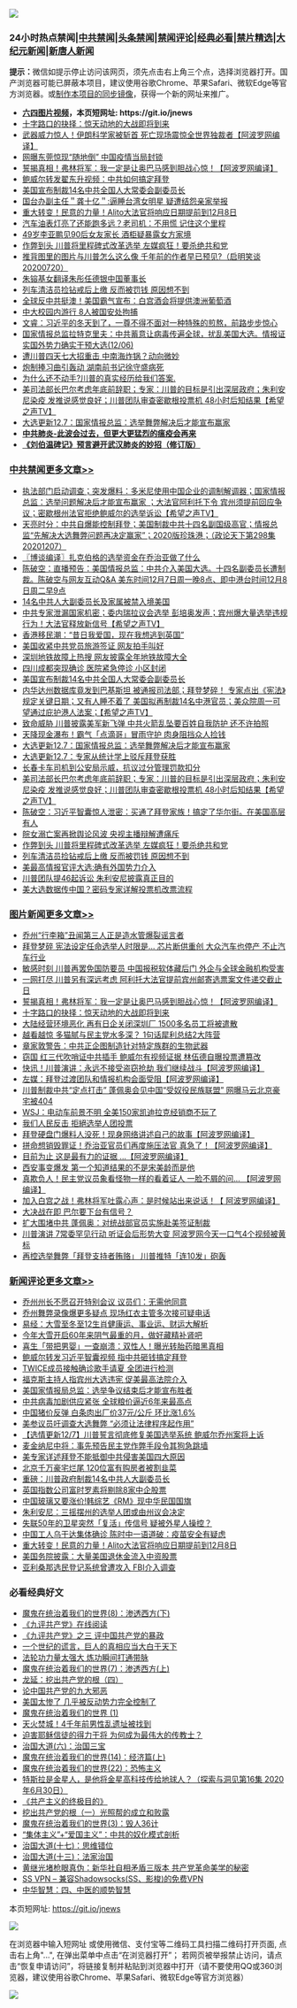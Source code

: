 ![](https://raw.githubusercontent.com/fqnews/bnews/master/64photo/fqnews-qr.jpg)

<div id="tt">
<h3>24小时热点禁闻|<a href="#%E4%B8%AD%E5%85%B1%E7%A6%81%E9%97%BB%E6%9B%B4%E5%A4%9A%E6%96%87%E7%AB%A0">中共禁闻</a>|<a href="#%E5%9B%BE%E7%89%87%E6%96%B0%E9%97%BB%E6%9B%B4%E5%A4%9A%E6%96%87%E7%AB%A0">头条禁闻</a>|<a href="#%E6%96%B0%E9%97%BB%E8%AF%84%E8%AE%BA%E6%9B%B4%E5%A4%9A%E6%96%87%E7%AB%A0">禁闻评论|<a href="#%E5%BF%85%E7%9C%8B%E7%BB%8F%E5%85%B8%E5%A5%BD%E6%96%87">经典必看|<a href="/video.md#%E7%A6%81%E7%89%87%E7%B2%BE%E9%80%89">禁片精选</a>|<a href="https://github.com/fqnews/djy/blob/master/gb/nf1351518.md#1">大纪元新闻</a>|<a href="https://github.com/fqnews/ntdtv/blob/master/gb/prog204.md#1">新唐人新闻</a></h3>
<div><b>提示：</b>微信如提示停止访问该网页，须先点击右上角三个点，选择浏览器打开。国产浏览器可能已屏蔽本项目，建议使用谷歌Chrome、苹果Safari、微软Edge等官方浏览器。或<a href="https://github.com/fqnews/bnews/blob/master/%E5%88%B6%E4%BD%9Cgit%E7%A6%81%E9%97%BB%E9%95%9C%E5%83%8F.md">制作本项目的同步镜像</a>，获得一个新的网址来推广。</div>
<ul>
<li><b><a href="http://d1.bdrive.tk/64.mp4" target="_blank">六四图片视频</a>，本页短网址: https://git.io/jnews</b></li>
<li><a href="/comments/20201207/1443483.md">十字路口的抉择：惊天动地的大战即将到来</a></li>
<li><a href="/cnnews/20201207/1443505.md">武器威力惊人！伊朗科学家被斩首 死亡现场震惊全世界独裁者【阿波罗网编译】</a></li>
<li><a href="/cbnews/20201207/1443583.md">网曝东莞惊现“随地倒” 中国疫情当局封锁</a></li>
<li><a href="/topimagenews/20201207/1443560.md">誓揭真相！弗林将军：我一定是让奥巴马感到胆战心惊！【阿波罗网编译】</a></li>
<li><a href="/cbnews/20201207/1443368.md">鲍威尔转发翟东升视频：中共如何搞定拜登</a></li>
<li><a href="/cbnews/20201208/1443771.md">美国宣布制裁14名中共全国人大常委会副委员长</a></li>
<li><a href="/baitai/20201207/1443466.md">国台办副主任＂龚十亿＂:逼睡台湾女明星 疑遭结怨亲家举报</a></li>
<li><a href="/comments/20201207/1443691.md">重大转变！民意的力量！Alito大法官将响应日期提前到12月8日</a></li>
<li><a href="/lifebaike/20201207/1443567.md">汽车油表灯亮了还能跑多远？老司机：不用慌 记住这个里程</a></li>
<li><a href="/yule/20201207/1443490.md">49岁李亚鹏见90后女友家长 酒柜疑暴露女方家境</a></li>
<li><a href="/cbnews/20201207/1443612.md">作弊到头 川普将里程碑式改革选举 左媒疯狂！要杀绝共和党</a></li>
<li><a href="/bannedvideo/20201207/1443571.md">推背图里的图片与川普怎么这么像 千年前的作者早已预见?（启明笑谈20200720）</a></li>
<li><a href="/cbnews/20201207/1443596.md">朱镕基女翻译朱彤任德银中国董事长</a></li>
<li><a href="/cbnews/20201207/1443611.md">列车清洁员捡钻戒后上缴 反而被罚钱 原因想不到</a></li>
<li><a href="/cnnews/20201207/1443506.md">全球反中共挺澳！美国霸气宣布：白宫酒会将提供澳洲葡萄酒</a></li>
<li><a href="/cnnews/hknews/20201207/1443581.md">中大校园内游行 8人被国安处拘捕</a></li>
<li><a href="/bannedvideo/20201207/1443533.md">文睿：习近平的冬天到了，一尊不得不面对一种特殊的煎熬，前路步步惊心</a></li>
<li><a href="/bannedvideo/20201207/1443417.md">国家情报总监拉特克里夫：中共蓄意让病毒传遍全球，扰乱美国大选。情报证实国外势力确实干预大选(12/06)</a></li>
<li><a href="/comments/20201207/1443463.md">遭川普四天七大招重击 中南海炸锅？动向微妙</a></li>
<li><a href="/cnnews/20201207/1443617.md">炮制捧习曲引轰动 湖南前书记徐守盛病死</a></li>
<li><a href="/bannedvideo/20201207/1443684.md">为什么还不动手?川普的真实经历给我们答案.</a></li>
<li><a href="/cbnews/20201207/1443677.md">美司法部长巴尔考虑年底前辞职；专家：川普的目标是引出深层政府；朱利安尼染疫 发推说感觉良好；川普团队审查密歇根投票机 48小时后知结果【希望之声TV】</a></li>
<li><a href="/cbnews/20201208/1443739.md">大选更新12.7：国家情报总监：选举舞弊解决后才能宣布赢家</a></li>
<li><b><a href="/comments/20200211/1275071.md" target="_blank">中共肺炎-此波会过去，但更大更猛烈的瘟疫会再来</a></b></li>
<li><b><a href="/comments/20200207/1272816.md" target="_blank">《刘伯温碑记》预言避开武汉肺炎的妙招（修订版）</a></b></li>
</ul>
</div>

<div class="catlist">
<h3><a href="/cbnews/" target="_blank">中共禁闻</a><span><a href="/cbnews/" target="_blank" rel="nofollow">更多文章>></a></span></h3>
<ul>
<li><a href="/cbnews/20201208/1443887.md" target="_blank">执法部门启动调查；突发爆料：多米尼使用中国企业的调制解调器；国家情报总监：选举问题解决后才能宣布赢家 ；大法官阿利托下令 宾州须提前回应争议；密歇根州法官拒绝鲍威尔的选举诉讼【希望之声TV】</a></li>
<li><a href="/cbnews/20201208/1443886.md" target="_blank">天亮时分：中共自爆能控制拜登；美国制裁中共十四名副国级高官；情报总监“先解决大选舞弊问题再决定赢家”；2020版珍珠港；（政论天下第298集 20201207）</a></li>
<li><a href="/cbnews/20201208/1443885.md" target="_blank">〖博谈编译〗扎克伯格的选举资金在乔治亚做了什么</a></li>
<li><a href="/cbnews/20201208/1443847.md" target="_blank">陈破空：直播预告：美国情报总监：中共介入美国大选。十四名副委员长遭制裁。陈破空与网友互动Q&amp;A 美东时间12月7日周一晚8点、即中港台时间12月8日周二早9点</a></li>
<li><a href="/cbnews/20201208/1443844.md" target="_blank">14名中共人大副委员长及家属被禁入境美国</a></li>
<li><a href="/cbnews/20201208/1443841.md" target="_blank">中共专家泄漏国家机密；委内瑞拉议会选举 彭培奥发声；宾州爆大量选举违规行为！大法官释放新信号【希望之声TV】</a></li>
<li><a href="/cbnews/20201208/1443829.md" target="_blank">香港移民潮：“昔日我爱国，现在我想逃到英国”</a></li>
<li><a href="/cbnews/20201208/1443789.md" target="_blank">美国收紧中共党员旅游签证 网友拍手叫好</a></li>
<li><a href="/cbnews/20201208/1443788.md" target="_blank">深圳地铁故障上热搜 网友披露全年地铁故障大全</a></li>
<li><a href="/cbnews/20201208/1443787.md" target="_blank">四川成都突现确诊 医院紧急停诊 小区封闭</a></li>
<li><a href="/cbnews/20201208/1443771.md" target="_blank">美国宣布制裁14名中共全国人大常委会副委员长</a></li>
<li><a href="/cbnews/20201208/1443766.md" target="_blank">内华达州数据库竟发到巴基斯坦  被通报司法部；拜登梦碎！ 专家点出《宪法》规定关键日期；又有人睡不着了  美国拟再制裁14名中港官员；美众院周一可望通过庇护港人法案；【希望之声TV】</a></li>
<li><a href="/cbnews/20201208/1443744.md" target="_blank">致命威胁 川普披露美军新飞弹 中共火箭乱坠要百姓自我防护 还不许拍照</a></li>
<li><a href="/cbnews/20201208/1443743.md" target="_blank">天降现金瀑布！霸气「点滴哥」冒雨守护 肉身阻挡众人捡钱</a></li>
<li><a href="/cbnews/20201208/1443739.md" target="_blank">大选更新12.7：国家情报总监：选举舞弊解决后才能宣布赢家</a></li>
<li><a href="/cbnews/20201207/1443693.md" target="_blank">大选更新12.7：专家从统计学上驳斥拜登获胜</a></li>
<li><a href="/cbnews/20201207/1443681.md" target="_blank">长春卡车司机到公安局示威，抗议过分管理罚款扣分</a></li>
<li><a href="/cbnews/20201207/1443677.md" target="_blank">美司法部长巴尔考虑年底前辞职；专家：川普的目标是引出深层政府；朱利安尼染疫 发推说感觉良好；川普团队审查密歇根投票机 48小时后知结果【希望之声TV】</a></li>
<li><a href="/cbnews/20201207/1443676.md" target="_blank">陈破空：习近平智囊惊人泄密：买通了拜登家族！搞定了华尔街。在美国高层有人</a></li>
<li><a href="/cbnews/20201207/1443625.md" target="_blank">皖女溺亡案再掀舆论风波 央视主播辩解遭痛斥</a></li>
<li><a href="/cbnews/20201207/1443612.md" target="_blank">作弊到头 川普将里程碑式改革选举 左媒疯狂！要杀绝共和党</a></li>
<li><a href="/cbnews/20201207/1443611.md" target="_blank">列车清洁员捡钻戒后上缴 反而被罚钱 原因想不到</a></li>
<li><a href="/cbnews/20201207/1443604.md" target="_blank">美最高情报官评大选:确有外国势力介入</a></li>
<li><a href="/cbnews/20201207/1443592.md" target="_blank">川普团队提46起诉讼 朱利安尼披露真正目的</a></li>
<li><a href="/cbnews/20201207/1443593.md" target="_blank">美大选数据传中国？密码专家详解投票机改票流程</a></li>

</ul>
</div>
<div class="catlist">
<h3><a href="/topimagenews/" target="_blank">图片新闻</a><span><a href="/topimagenews/" target="_blank" rel="nofollow">更多文章>></a></span></h3>
<ul>
<li><a href="/topimagenews/20201208/1443834.md" target="_blank">乔州“行李箱”丑闻第三人正是造水管爆裂谣言者</a></li>
<li><a href="/topimagenews/20201208/1443820.md" target="_blank">拜登梦碎 宪法设定任命选举人时限是&#8230; 芯片断供重创 大众汽车也停产 不止汽车行业</a></li>
<li><a href="/topimagenews/20201208/1443779.md" target="_blank">敏感时刻 川普再罢免国防要员 中国报税软体藏后门 外企与全球金融机构受害</a></li>
<li><a href="/topimagenews/20201208/1443753.md" target="_blank">一网打尽 川普另有深远考虑 阿利托大法官提前宾州邮寄选票案文件递交截止日</a></li>
<li><a href="/topimagenews/20201207/1443560.md" target="_blank">誓揭真相！弗林将军：我一定是让奥巴马感到胆战心惊！【阿波罗网编译】</a></li>
<li><a href="/comments/20201207/1443483.md" target="_blank">十字路口的抉择：惊天动地的大战即将到来</a></li>
<li><a href="/topimagenews/20201207/1443309.md" target="_blank">大陆经营环境恶化 再有日企关闭深圳厂 1500多名员工将被遣散</a></li>
<li><a href="/topimagenews/20201207/1443304.md" target="_blank">越看越惊 多猫腻与民主党水多深？ 1句话犀利总结2大阵营</a></li>
<li><a href="/topimagenews/20201207/1443292.md" target="_blank">章家敦警告：中共正企图制造针对特定族群的生物武器</a></li>
<li><a href="/topimagenews/20201207/1443243.md" target="_blank">窃国 红三代吹哨证中共插手 鲍威尔有视频证据 林伍德自曝投票遭篡改</a></li>
<li><a href="/topimagenews/20201206/1442956.md" target="_blank">快讯！川普演讲：永远不接受盗窃抢劫 我们继续战斗【阿波罗网编译】</a></li>
<li><a href="/topimagenews/20201206/1442867.md" target="_blank">左媒：拜登过渡团队和情报机构会面受阻【阿波罗网编译】</a></li>
<li><a href="/topimagenews/20201206/1442817.md" target="_blank">川普制裁中共“定点打击” 蓬佩奥会见中国“受奴役民族联盟” 网曝马云北京豪宅被404</a></li>
<li><a href="/topimagenews/20201206/1442795.md" target="_blank">WSJ：电动车前景不明 全美150家凯迪拉克经销商不玩了</a></li>
<li><a href="/topimagenews/20201206/1442772.md" target="_blank">我们人民反击 拒絕选举人团投票</a></li>
<li><a href="/topimagenews/20201205/1442568.md" target="_blank">拜登硬盘门爆料人没死！现身网络讲述自己的故事【阿波罗网编译】</a></li>
<li><a href="/topimagenews/20201205/1442408.md" target="_blank">拼命想销毁罪证！乔治亚官员们再度施压法官 真急了！【阿波罗网编译】</a></li>
<li><a href="/topimagenews/20201205/1442397.md" target="_blank">目前为止 这是最有力的证据 …【阿波罗网编译】</a></li>
<li><a href="/topimagenews/20201205/1442396.md" target="_blank">西安事变爆发 第一个知道结果的不是宋美龄而是他</a></li>
<li><a href="/topimagenews/20201205/1442375.md" target="_blank">真欺负人！民主党议员象看怪物一样的看着证人 一脸不屑的问&#8230; 【阿波罗网编译】</a></li>
<li><a href="/topimagenews/20201205/1442363.md" target="_blank">加入白宫之战！弗林将军吐露心声：是时候站出来说话！【 阿波罗网编译】</a></li>
<li><a href="/topimagenews/20201205/1442291.md" target="_blank">大决战在即 巴尔要下台有信号？</a></li>
<li><a href="/topimagenews/20201205/1442290.md" target="_blank">扩大围堵中共 蓬佩奥：对统战部官员实施赴美签证制裁</a></li>
<li><a href="/topimagenews/20201205/1442285.md" target="_blank">川普演讲 7常委罕见行动 听证会后形势大变 阿波罗网今天一口气4个视频被黄标</a></li>
<li><a href="/topimagenews/20201205/1442264.md" target="_blank">再控选举舞弊「拜登支持者贿赂」 川普推特「连10发」砲轰</a></li>

</ul>
</div>
<div class="catlist">
<h3><a href="/comments/" target="_blank">新闻评论</a><span><a href="/comments/" target="_blank" rel="nofollow">更多文章>></a></span></h3>
<ul>
<li><a href="/comments/20201208/1443897.md" target="_blank">乔州州长不愿召开特别会议 议员们：无需他同意</a></li>
<li><a href="/comments/20201208/1443865.md" target="_blank">乔州舞弊录像爆更多疑点 现场红衣主管多次接可疑电话</a></li>
<li><a href="/comments/20201208/1443864.md" target="_blank">易经：大雪至冬至12生肖健康运、事业运、财运大解析</a></li>
<li><a href="/comments/20201208/1443863.md" target="_blank">今年大雪开启60年来阴气最重的月，做好藏精补肾吧</a></li>
<li><a href="/comments/20201208/1443862.md" target="_blank">喜生「带把男婴」一查崩溃：双性人！曝光转胎药暗黑真相</a></li>
<li><a href="/comments/20201208/1443843.md" target="_blank">鲍威尔转发习近平智囊视频 指中共砸钱搞定拜登</a></li>
<li><a href="/comments/20201208/1443842.md" target="_blank">TWICE成员接触确诊歌手请夏 全团进行检测</a></li>
<li><a href="/comments/20201208/1443827.md" target="_blank">福克斯主持人指宾州大选违宪 促美最高法院介入</a></li>
<li><a href="/comments/20201208/1443826.md" target="_blank">美国家情报局总监：选举争议结束后才能宣布胜者</a></li>
<li><a href="/comments/20201208/1443825.md" target="_blank">中共病毒加剧供应紧张 全球粮价逼近6年来最高点</a></li>
<li><a href="/comments/20201208/1443824.md" target="_blank">中国猪价反弹 白条肉出厂价37元/公斤 环比涨1.6%</a></li>
<li><a href="/comments/20201208/1443812.md" target="_blank">美参议员吁调查大选舞弊 “必须让法律程序起作用”</a></li>
<li><a href="/comments/20201208/1443811.md" target="_blank">【选情更新12/7】川普誓言彻底修复美国选举系统 鲍威尔乔州案将上诉</a></li>
<li><a href="/comments/20201208/1443810.md" target="_blank">麦金纳尼中将：事先预告民主党作弊手段令其狗急跳墙</a></li>
<li><a href="/comments/20201208/1443794.md" target="_blank">美专家详述拜登不能抵御中共侵害美国四大原因</a></li>
<li><a href="/comments/20201208/1443793.md" target="_blank">北京千万豪宅烂尾 120位富有购房者被割韭菜</a></li>
<li><a href="/comments/20201208/1443783.md" target="_blank">重磅：川普政府制裁14名中共人大副委员长</a></li>
<li><a href="/comments/20201208/1443782.md" target="_blank">英国指数公司富时罗素将剔除8家中企股票</a></li>
<li><a href="/comments/20201208/1443775.md" target="_blank">中国玻璃又要涨价!韩综艺《RM》现中华民国国旗</a></li>
<li><a href="/comments/20201207/1443722.md" target="_blank">朱利安尼：三摇摆州的选举人团或由州议会决定</a></li>
<li><a href="/comments/20201207/1443697.md" target="_blank">失联50年的卫星突然「复活」传信号 疑被外星人操控？</a></li>
<li><a href="/comments/20201207/1443692.md" target="_blank">中国工人乌干达集体确诊 陈时中一语道破：疫苗安全有疑虑</a></li>
<li><a href="/comments/20201207/1443691.md" target="_blank">重大转变！民意的力量！Alito大法官将响应日期提前到12月8日</a></li>
<li><a href="/comments/20201207/1443689.md" target="_blank">美国务院披露：大量美国退休金流入中资股票</a></li>
<li><a href="/comments/20201207/1443688.md" target="_blank">亚利桑那选民登记系统曾遭攻入 FBI介入调查</a></li>

</ul>
</div>

<div class="catlist">
<h3>必看经典好文</h3>
<ul>
<li><a href="/topimagenews/20180527/948714.md" target="_blank">魔鬼在统治着我们的世界(8)：渗透西方(下)</a></li>
<li><a href="/bookonline/20131116/201057.md" target="_blank">《九评共产党》在线阅读</a></li>
<li><a href="/bookonline/20131116/201054.md" target="_blank">《九评共产党》之三 评中国共产党的暴政</a></li>
<li><a href="/comments/20200621/1348067.md" target="_blank">一个世纪的谎言，巨人的真相应当大白于天下</a></li>
<li><a href="/cbnews/20200816/1381005.md" target="_blank">法轮功力量太强大 炼功瞬间打通带脉</a></li>
<li><a href="/topimagenews/20180527/948369.md" target="_blank">魔鬼在统治着我们的世界(7)：渗透西方(上)</a></li>
<li><a href="/comments/20200930/1405812.md" target="_blank">龙延：挖出共产党的根（四）</a></li>
<li><a href="/comments/20200717/1361899.md" target="_blank">论中国共产党的九大邪恶</a></li>
<li><a href="/comments/20200624/1349702.md" target="_blank">美国太惨了 几乎被反动势力完全控制了</a></li>
<li><a href="/topimagenews/20180519/944624.md" target="_blank">魔鬼在统治着我们的世界 (1)</a></li>
<li><a href="/ccpdope/20181219/1049286.md" target="_blank">天火焚城！4千年前男性乱遗址被找到</a></li>
<li><a href="/comments/20200622/1346846.md" target="_blank">迫害耶稣信徒的得力干将  为何成为最伟大的传教士？</a></li>
<li><a href="/cbnews/20180312/913459.md" target="_blank">治国大道(六)：治国三宝</a></li>
<li><a href="/topimagenews/20180605/953415.md" target="_blank">魔鬼在统治着我们的世界(14)：经济篇(上)</a></li>
<li><a href="/comments/20180804/981524.md" target="_blank">魔鬼在统治着我们的世界(22)：恐怖主义</a></li>
<li><a href="/comments/20200712/1359460.md" target="_blank">特斯拉是金星人，是他将金星高科技传给地球人？（探索与洞见第16集 2020年6月30日）</a></li>
<li><a href="/bookwiki/20171120/858084.md" target="_blank">《共产主义的终极目的》</a></li>
<li><a href="/comments/20200629/1352460.md" target="_blank">挖出共产党的根（一）光照帮的成立和败露</a></li>
<li><a href="/topimagenews/20180521/945342.md" target="_blank">魔鬼在统治着我们的世界(3)：毁人36计</a></li>
<li><a href="/comments/20201007/1409565.md" target="_blank">“集体主义”+“爱国主义”：中共的奴化模式剖析</a></li>
<li><a href="/comments/20201110/1428674.md" target="_blank">治国大道(十七)：思维错位</a></li>
<li><a href="/cbnews/20180319/916654.md" target="_blank">治国大道(十三)：法家治国</a></li>
<li><a href="/lifebaike/20180921/1001174.md" target="_blank">黄继光堵枪眼真伪：新华社自相矛盾三版本 共产党革命美学的秘密</a></li>
<li><a href="/comments/20191231/1250654.md" target="_blank">SS VPN &#8211; 兼容Shadowsocks(SS、影梭)的免费VPN</a></li>
<li><a href="/comments/20200605/783247.md" target="_blank">中华智慧：四、中医的顺势智慧</a></li>

</ul>
</div>

本页短网址: https://git.io/jnews

![](https://raw.githubusercontent.com/fqnews/bnews/master/64photo/fqnews-qr.jpg)

在浏览器中输入短网址 或使用微信、支付宝等二维码工具扫描二维码打开页面, 点击右上角"...", 在弹出菜单中点击“在浏览器打开”； 若网页被举报禁止访问，请点击“恢复申请访问”，将链接复制并粘贴到浏览器中打开（请不要使用QQ或360浏览器，建议使用谷歌Chrome、苹果Safari、微软Edge等官方浏览器）

![](https://raw.githubusercontent.com/fqnews/bnews/master/64photo/wx.jpg)